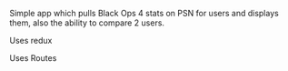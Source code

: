 
Simple app which pulls Black Ops 4 stats on PSN for users and displays them, also the ability to compare 2 users.

Uses redux

Uses Routes
